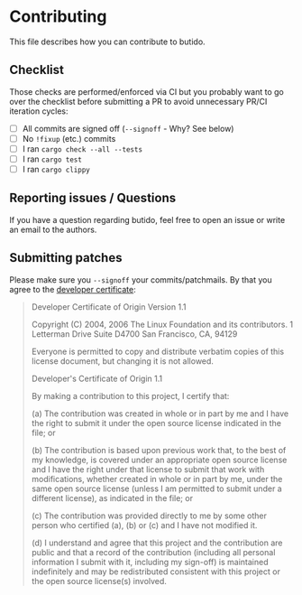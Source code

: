 # Contributing

This file describes how you can contribute to butido.

## Checklist

Those checks are performed/enforced via CI but you probably want to go over the
checklist before submitting a PR to avoid unnecessary PR/CI iteration cycles:

* [ ] All commits are signed off (`--signoff` - Why? See below)
* [ ] No `!fixup` (etc.) commits
* [ ] I ran `cargo check --all --tests`
* [ ] I ran `cargo test`
* [ ] I ran `cargo clippy`

## Reporting issues / Questions

If you have a question regarding butido, feel free to open an issue or write an
email to the authors.


## Submitting patches

Please make sure you `--signoff` your commits/patchmails.
By that you agree to the
[developer certificate](https://developercertificate.org/):

> Developer Certificate of Origin
> Version 1.1
>
> Copyright (C) 2004, 2006 The Linux Foundation and its contributors.
> 1 Letterman Drive
> Suite D4700
> San Francisco, CA, 94129
>
> Everyone is permitted to copy and distribute verbatim copies of this
> license document, but changing it is not allowed.
>
>
> Developer's Certificate of Origin 1.1
>
> By making a contribution to this project, I certify that:
>
> (a) The contribution was created in whole or in part by me and I
>     have the right to submit it under the open source license
>     indicated in the file; or
>
> (b) The contribution is based upon previous work that, to the best
>     of my knowledge, is covered under an appropriate open source
>     license and I have the right under that license to submit that
>     work with modifications, whether created in whole or in part
>     by me, under the same open source license (unless I am
>     permitted to submit under a different license), as indicated
>     in the file; or
>
> (c) The contribution was provided directly to me by some other
>     person who certified (a), (b) or (c) and I have not modified
>     it.
>
> (d) I understand and agree that this project and the contribution
>     are public and that a record of the contribution (including all
>     personal information I submit with it, including my sign-off) is
>     maintained indefinitely and may be redistributed consistent with
>     this project or the open source license(s) involved.


